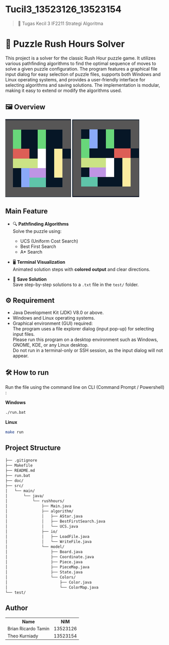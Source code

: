 # Tucil3_13523126_13523154

> 🧠 Tugas Kecil 3 IF2211 Strategi Algoritma

# 🚗 Puzzle Rush Hours Solver

This project is a solver for the classic Rush Hour puzzle game. It utilizes various pathfinding algorithms to find the optimal sequence of moves to solve a given puzzle configuration. The program features a graphical file input dialog for easy selection of puzzle files, supports both Windows and Linux operating systems, and provides a user-friendly interface for selecting algorithms and saving solutions. The implementation is modular, making it easy to extend or modify the algorithms used.

## 🖼️ Overview
![Unsolved Image](doc/archive/resource.png) ![Solved Image](doc/archive/resource2.png)

## Main Feature

- 🔍 **Pathfinding Algorithms**  
  Solve the puzzle using:
  - UCS (Uniform Cost Search)
  - Best First Search
  - A* Search
  
- 🖥️ **Terminal Visualization**  
  Animated solution steps with **colored output** and clear directions.

- 💾 **Save Solution**  
  Save step-by-step solutions to a `.txt` file in the `test/` folder.

## ⚙️ Requirement

- Java Development Kit (JDK) V8.0 or above.
- Windows and Linux operating systems.
- Graphical environment (GUI) required:  
  The program uses a file explorer dialog (input pop-up) for selecting input files.  
  Please run this program on a desktop environment such as Windows, GNOME, KDE, or any Linux desktop.  
  Do not run in a terminal-only or SSH session, as the input dialog will not appear.

## 🛠️ How to run

Run the file using the command line on CLI (Command Prompt / Powershell) :

**Windows**

```sh
./run.bat
```

**Linux**

```bash
make run
```

## Project Structure

```
├── .gitignore
├── Makefile
├── README.md
├── run.bat
├── doc/
├── src/
│   └── main/
│       └── java/
│           └── rushhours/
│               ├── Main.java
│               ├── algorithm/
│               │   ├── AStar.java
│               │   ├── BestFirstSearch.java
│               │   └── UCS.java
│               ├── io/
│               │   ├── LoadFile.java
│               │   └── WriteFile.java
│               └── model/
│                   ├── Board.java
│                   ├── Coordinate.java
│                   ├── Piece.java
│                   ├── PieceMap.java
│                   ├── State.java
│                   └── Colors/
│                       ├── Color.java
│                       └── ColorMap.java
└── test/
```

## Author

<table>
  <tr>
    <th>Name</th>
    <th>NIM</th>
  </tr>
  <tr>
    <td>Brian Ricardo Tamin</td>
    <td>13523126</td>
  </tr>
  <tr>
    <td>Theo Kurniady</td>
    <td>13523154</td>
  </tr>
</table>
